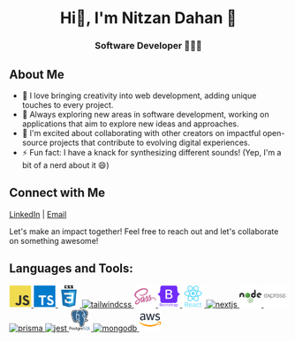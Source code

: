<h1 align="center">
  <b>Hi👋, I'm Nitzan Dahan 🚀</b>
</h1>
<h3 align="center">
  <b>Software Developer 👨🏻‍💻</b>
</h3>

## About Me
- 🎨 I love bringing creativity into web development, adding unique touches to every project.
- 🧠 Always exploring new areas in software development, working on applications that aim to explore new ideas and approaches.
- 🤝 I'm excited about collaborating with other creators on impactful open-source projects that contribute to evolving digital experiences.
- ⚡ Fun fact: I have a knack for synthesizing different sounds! (Yep, I'm a bit of a nerd about it 😄)

## Connect with Me
[LinkedIn](https://www.linkedin.com/in/nitzandahan1/) | [Email](mailto:dahannitzan@gmail.com)

Let's make an impact together! Feel free to reach out and let's collaborate on something awesome!

## Languages and Tools:
<p align="left" dir="auto">
  <a
    href="https://developer.mozilla.org/en-US/docs/Web/JavaScript"
    rel="nofollow"
  >
    <img
      src="https://raw.githubusercontent.com/devicons/devicon/master/icons/javascript/javascript-original.svg"
      alt="javascript"
      width="40"
      height="40"
      style="max-width: 100%"
    />
  </a>
  <a href="https://www.typescriptlang.org/" rel="nofollow">
    <img
      src="https://raw.githubusercontent.com/devicons/devicon/master/icons/typescript/typescript-original.svg"
      alt="typescript"
      width="40"
      height="40"
      style="max-width: 100%"
    />
  </a>
  <a href="https://www.w3schools.com/css/" rel="nofollow">
    <img
      src="https://raw.githubusercontent.com/devicons/devicon/master/icons/css3/css3-original-wordmark.svg"
      alt="css3"
      width="40"
      height="40"
      style="max-width: 100%"
    />
  </a>
  <a href="https://tailwindcss.com/" rel="nofollow">
    <img
      src="https://cdn.jsdelivr.net/gh/devicons/devicon@latest/icons/tailwindcss/tailwindcss-original.svg"
      alt="tailwindcss"
      width="40"
      height="40"
      style="max-width: 100%"
    />
  </a>
  <a href="https://sass-lang.com" rel="nofollow">
    <img
      src="https://raw.githubusercontent.com/devicons/devicon/master/icons/sass/sass-original.svg"
      alt="sass"
      width="40"
      height="40"
      style="max-width: 100%"
    />
  </a>
  <a href="https://getbootstrap.com" rel="nofollow">
    <img
      src="https://raw.githubusercontent.com/devicons/devicon/master/icons/bootstrap/bootstrap-plain-wordmark.svg"
      alt="bootstrap"
      width="40"
      height="40"
      style="max-width: 100%"
    />
  </a>

  <a href="https://reactjs.org/" rel="nofollow">
    <img
      src="https://raw.githubusercontent.com/devicons/devicon/master/icons/react/react-original-wordmark.svg"
      alt="react"
      width="40"
      height="40"
      style="max-width: 100%"
    />
  </a>
  <a href="https://nextjs.org/" rel="nofollow">
    <img
      src="https://camo.githubusercontent.com/b05ddbfbaa85c1b814c44a6853f95899cf7f7a0f68ed9d4de9ab8e8b60f5608a/68747470733a2f2f63646e2e776f726c64766563746f726c6f676f2e636f6d2f6c6f676f732f6e6578746a732d322e737667"
      alt="nextjs"
      width="40"
      height="40"
      data-canonical-src="https://cdn.worldvectorlogo.com/logos/nextjs-2.svg"
      style="max-width: 100%"
    />
  </a>
  <a href="https://nodejs.org" rel="nofollow">
    <img
      src="https://raw.githubusercontent.com/devicons/devicon/master/icons/nodejs/nodejs-original-wordmark.svg"
      alt="nodejs"
      width="40"
      height="40"
      style="max-width: 100%"
    />
  </a>
  <a href="https://expressjs.com" rel="nofollow">
    <img
      src="https://raw.githubusercontent.com/devicons/devicon/master/icons/express/express-original-wordmark.svg"
      alt="express"
      width="40"
      height="40"
      style="max-width: 100%"
    />
  </a>
  <a href="https://www.prisma.io/" rel="nofollow">
    <img
      src="https://cdn.jsdelivr.net/gh/devicons/devicon@latest/icons/prisma/prisma-original-wordmark.svg"
      alt="prisma"
      width="40"
      height="40"
      style="max-width: 100%"
    />
  </a>
  <a href="https://jestjs.io" rel="nofollow">
    <img
      src="https://camo.githubusercontent.com/87882410b423221c16582e2f23590a723cb841ef3458ccdc7b13ba8d5bcc0354/68747470733a2f2f7777772e766563746f726c6f676f2e7a6f6e652f6c6f676f732f6a6573746a73696f2f6a6573746a73696f2d69636f6e2e737667"
      alt="jest"
      width="40"
      height="40"
      data-canonical-src="https://www.vectorlogo.zone/logos/jestjsio/jestjsio-icon.svg"
      style="max-width: 100%"
    />
  </a>
  <a href="https://www.postgresql.org" rel="nofollow">
    <img
      src="https://raw.githubusercontent.com/devicons/devicon/master/icons/postgresql/postgresql-original-wordmark.svg"
      alt="postgresql"
      width="40"
      height="40"
      style="max-width: 100%"
    />
  </a>
  <a href="https://www.mongodb.com/" rel="nofollow">
    <img
      src="https://cdn.jsdelivr.net/gh/devicons/devicon@latest/icons/mongodb/mongodb-original-wordmark.svg"
      alt="mongodb"
      width="40"
      height="40"
      style="max-width: 100%"
    />
  </a>
  <a href="https://aws.amazon.com" rel="nofollow">
    <img
      src="https://raw.githubusercontent.com/devicons/devicon/master/icons/amazonwebservices/amazonwebservices-original-wordmark.svg"
      alt="aws"
      width="40"
      height="40"
      style="max-width: 100%"
    />
  </a>
</p>




<!---
nitzandev/nitzandev is a ✨ special ✨ repository because its `README.md` (this file) appears on your GitHub profile.
You can click the Preview link to take a look at your changes.
--->
